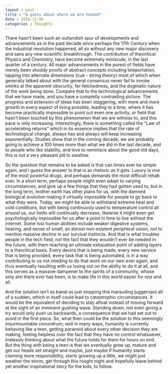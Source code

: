 ```yaml
---
layout : post
title : "A guess about where we are headed"
date : 2018-12-06
categories : Thoughts
---
```


  There hasn't been such an outlandish spur of developments and advancements as in the past decade since perhaps the 17th 
Century when the industrial revolution happened, all so without any new major discovery and sans any new scientific 
breakthrough. The contribution of theoritical Physics and Chemistry, have become  extremely miniscule, in the last quarter of 
a century. All major advancements in the purest of fields have merely been shoddy proofs of abstract concepts including 
teleportation, tapping into alternate dimensions (cue - string theory) most of which when generally talked about with the 
general consensus never fail to invoke smirks at the apparent obscurity, far-fetchedness, and the dogmatic nature of the work 
being done. Compare that to the technological advancements that we have made, and you have a completly contrasting picture. 
The progress and extension of ideas has been staggering, with more and more growth in every aspect of living possible, 
leading to a time, where it has become practically impossible to point out even one activity, or field that hasn’t been 
touched by this phenomenon that we are witness to, and this pace is only increasing. Interestingly, there is something called 
the “Law of accelerating returns” which in its essence implies that the rate of technological change, always has and always 
will keep increasing exponentially. Studies show that in the coming decade, we are probably going to achieve a 100 times more 
than what we did in the last decade, and to people who like stability, and love to reminisce about the good old days, this is 
not a very pleasant pill to swallow. 

  So the question that remains to be asked is that can times ever be simple again, and I guess the answer to that is as 
rhetoric as it gets. Luxury is one of the most powerful drugs, and perhaps demands the most difficult rehab ever. In a short 
term, perhaps people might even adapt to varying circumstances, and give up a few things that they had gotten used to, but in 
the long term, mother earth has other plans for us, with the damned biological evolution making it virtually impossible for 
people to go back to what they were. Today, we might be able to withstand extreme heat and cold conditions, but with being 
continuosly used to temperature control all around us, our limits will continually decrease, likewise it might even get 
psychologically impossible for us after a point in time to live without the internet. Some lost human abilities include 
weaker digestive systems, hearing, and sense of smell, an almost non-existent peripheral vision, not to mention massive
decline in our survival instincts. And that is what troubles people in the tech field, not the fact that they wouldn't ever 
be needed in the future, with them reaching an ultimate exhaustion point of adding layers to a theoritical basis. Every 
device that is being made, every new service that is being provided, every task that is being automated, is in a way 
contributing to us not needing to do that work on our own ever again, and thus eventually resulting with us losing out on the 
ability to do it at all, and this serves as a massive dampener to the spirits of a community, whose only aim there ever has 
been, is to make life in this world easier for one and all. 

  And the solution isn’t as banal as just stopping this marauding juggernaut all of a sudden, which in itself could lead to 
catastrophic circumstances. It would be the equivalent of deciding to stay afloat instead of moving forward at the sight of 
an imminent gushing wave. Standing down, not even giving a try would only push us backwards, a consequence that we had set 
out to avoid in the first place. So, what then could be the solution to this seemingly insurmountable conundrum; well in many 
ways, humanity is currently behaving like a teen, getting paranoid about every other decision they are making, feeling 
helpless over the fact that they have no control whatsoever, tirelessly thinking about what the future holds for them for 
hours on end. But the thing with being a teen is that we eventually grow up, mature and get our heads set straight and maybe, 
just maybe if humanity starts claiming more responsibility, starts growing up a little, we might just weather the storm, get 
through this rought night and hopefully leave behind yet another inspirational story for the kids, to follow. 